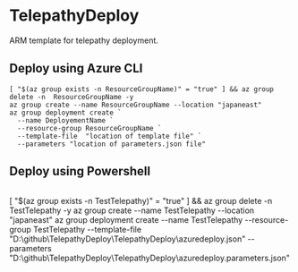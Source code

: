 # TelepathyDeploy
ARM template for telepathy deployment.

## Deploy using Azure CLI
```shell
[ "$(az group exists -n ResourceGroupName)" = "true" ] && az group delete -n  ResourceGroupName -y
az group create --name ResourceGroupName --location "japaneast"
az group deployment create `
  --name DeployementName `
  --resource-group ResourceGroupName `
  --template-file  "location of template file" `
  --parameters "location of parameters.json file"
```

## Deploy using Powershell
```shell

```

[ "$(az group exists -n TestTelepathy)" = "true" ] && az group delete -n  TestTelepathy -y
az group create --name TestTelepathy --location "japaneast"
az group deployment create --name TestTelepathy --resource-group TestTelepathy --template-file  "D:\github\TelepathyDeploy\TelepathyDeploy\azuredeploy.json" --parameters "D:\github\TelepathyDeploy\TelepathyDeploy\azuredeploy.parameters.json"